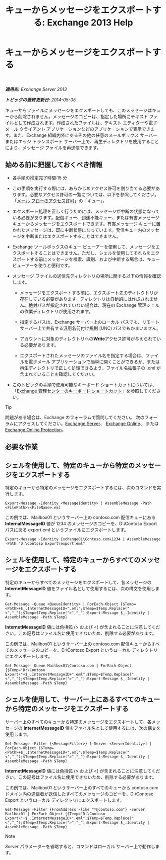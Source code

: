 ﻿---
title: 'キューからメッセージをエクスポートする: Exchange 2013 Help'
TOCTitle: キューからメッセージをエクスポートする
ms:assetid: 688b342c-f380-4fe0-afce-7e38cf490627
ms:mtpsurl: https://technet.microsoft.com/ja-jp/library/Aa998625(v=EXCHG.150)
ms:contentKeyID: 51407540
ms.date: 05/23/2018
mtps_version: v=EXCHG.150
ms.translationtype: MT
---

# キューからメッセージをエクスポートする

 

_**適用先:** Exchange Server 2013_

_**トピックの最終更新日:** 2014-05-05_

キューからファイルにメッセージをエクスポートしても、このメッセージはキューから削除されません。メッセージのコピーは、指定した場所にテキスト ファイルとして作成されます。作成されたファイルは、テキスト エディターや電子メール クライアント アプリケーションなどのアプリケーションで表示できます。また、Exchange 組織内外にあるその他の任意のメールボックス サーバーまたはエッジ トランスポート サーバー上で、再生ディレクトリを使用することにより、メッセージ ファイルを再送信できます。

## 始める前に把握しておくべき情報

  - 各手順の推定完了時間:15 分

  - この手順を実行する際には、あらかじめアクセス許可を割り当てる必要があります。必要なアクセス許可の一覧については、以下を参照してください。「[メール フローのアクセス許可](mail-flow-permissions-exchange-2013-help.md)」の「キュー」。

  - エクスポート処理を正しく行うためには、メッセージが中断の状態になっている必要があります。配信キュー、到達不能キュー、または有害メッセージ キューからメッセージをエクスポートできます。有害メッセージ キューに置かれたメッセージは、既に中断状態になっています。発信キュー内のメッセージを中断またはエクスポートすることはできません。

  - Exchange ツールボックスのキュー ビューアーを使用して、メッセージをエクスポートすることはできません。ただし、シェルを使用してそれらをエクスポートする前にメッセージを検索、識別、および中断する場合は、キュー ビューアーを使うと便利です。

  - メッセージ ファイルの送信先ディレクトリの場所に関する以下の情報を確認します。
    
      - メッセージをエクスポートする前に、エクスポート先のディレクトリが存在している必要があります。ディレクトリは自動的には作成されません。絶対パスが指定されていない場合は、現在の Exchange 管理シェルの作業ディレクトリが使用されます。
    
      - 指定するパスは、Exchange サーバー上のローカル パスでも、リモート サーバー上で共有する汎用名前付け規則 (UNC) パスでもかまいません。
    
      - アカウントに対象のディレクトリへの**Write**アクセス許可が与えられている必要があります。
    
      - エクスポートされたメッセージのファイル名を指定する場合は、ファイルを電子メール アプリケーションで簡単に開くことができるか、または再生ディレクトリで正しく処理できるよう、ファイル名拡張子の .eml が含まれていることを確認してください。

  - このトピックの手順で使用可能なキーボード ショートカットについては、「[Exchange 管理センターのキーボード ショートカット](keyboard-shortcuts-in-the-exchange-admin-center-exchange-online-protection-help.md)」を参照してください。


> [!TIP]
> 問題がある場合は、Exchange のフォーラムで質問してください。 次のフォーラムにアクセスしてください。<A href="https://go.microsoft.com/fwlink/p/?linkid=60612">Exchange Server</A>、 <A href="https://go.microsoft.com/fwlink/p/?linkid=267542">Exchange Online</A>、 または <A href="https://go.microsoft.com/fwlink/p/?linkid=285351">Exchange Online Protection</A>。



## 必要な作業

## シェルを使用して、特定のキューから特定のメッセージをエクスポートする

特定のキューから特定のメッセージをエクスポートするには、次のコマンドを実行します。

    Export-Message -Identity <MessageIdentity> | AssembleMessage -Path <FilePath>\<FileName>.eml

この例では、Mailbox01 というサーバー上の contoso.com 配信キューにある **InternalMessageID** 値が 1234 のメッセージのコピーを、D:\\Contoso Export パスにある export.eml というファイルにエクスポートします。

    Export-Message -Identity Exchange01\Contoso.com\1234 | AssembleMessage -Path "D:\Contoso Export\export.eml"

## シェルを使用して、特定のキューからすべてのメッセージをエクスポートする

特定のキューからすべてのメッセージをエクスポートして、各メッセージの **InternetMessageID** 値をファイル名として使用するには、次の構文を使用します。

    Get-Message -Queue <QueueIdentity> | ForEach-Object {$Temp=<Path>+$_.InternetMessageID+".eml";$Temp=$Temp.Replace("<","_");$Temp=$Temp.Replace(">","_");Export-Message $_.Identity | AssembleMessage -Path $Temp}

**InternetMessageID** 値には角括弧 (\> および \<) が含まれることに注意してください。この記号はファイル名に使用できないため、削除する必要があります。

この例では、Mailbox01 というサーバー上の contoso.com 配信キューからすべてのメッセージのコピーを、D:\\Contoso Export というローカル ディレクトリにエクスポートします。

    Get-Message -Queue Mailbox01\Contoso.com | ForEach-Object {$Temp="D:\Contoso Export\"+$_.InternetMessageID+".eml";$Temp=$Temp.Replace("<","_");$Temp=$Temp.Replace(">","_");Export-Message $_.Identity | AssembleMessage -Path $Temp}

## シェルを使用して、サーバー上にあるすべてのキューから特定のメッセージをエクスポートする

サーバー上のすべてのキューから特定のメッセージをエクスポートして、各メッセージの **InternetMessageID** 値をファイル名として使用するには、次の構文を使用します。

    Get-Message -Filter {<MessageFilter>} [-Server <ServerIdentity>] | ForEach-Object {$Temp=<Path>+$_.InternetMessageID+".eml";$Temp=$Temp.Replace("<","_");$Temp=$Temp.Replace(">","_");Export-Message $_.Identity | AssembleMessage -Path $Temp}

**InternetMessageID** 値には角括弧 (\> および \<) が含まれることに注意してください。この記号はファイル名に使用できないため、削除する必要があります。

この例では、Mailbox01 というサーバー上のすべてのキューから contoso.com ドメイン内の送信者が送信したすべてのメッセージのコピーを、D:\\Contoso Export というローカル ディレクトリにエクスポートします。

    Get-Message -Filter {FromAddress -like "*@contoso.com"} -Server Mailbox01 | ForEach-Object {$Temp="D:\Contoso Export\"+$_.InternetMessageID+".eml";$Temp=$Temp.Replace("<","_");$Temp=$Temp.Replace(">","_");Export-Message $_.Identity | AssembleMessage -Path $Temp}


> [!NOTE]
> <EM>Server</EM> パラメーターを省略すると、コマンドはローカル サーバー上で動作します。


